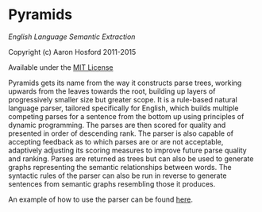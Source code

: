 # Pyramids
*English Language Semantic Extraction*

Copyright (c) Aaron Hosford 2011-2015

Available under the [MIT License](http://opensource.org/licenses/MIT)

Pyramids gets its name from the way it constructs parse trees, working 
upwards from the leaves towards the root, building up layers of 
progressively smaller size but greater scope. It is a rule-based natural 
language parser, tailored specifically for English, which builds multiple 
competing parses for a sentence from the bottom up using principles of 
dynamic programming. The parses are then scored for quality and presented 
in order of descending rank. The parser is also capable of accepting 
feedback as to which parses are or are not acceptable, adaptively adjusting 
its scoring measures to improve future parse quality and ranking. Parses 
are returned as trees but can also be used to generate graphs representing 
the semantic relationships between words. The syntactic rules of the parser 
can also be run in reverse to generate sentences from semantic graphs 
resembling those it produces.



An example of how to use the parser can be found [here](https://gist.github.com/hosford42/2902cf75b47ca8f0aded32e51f3896ee).
